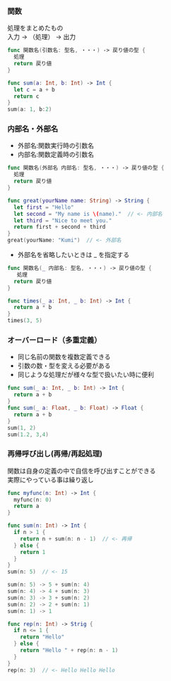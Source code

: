 ### 関数
処理をまとめたもの<br>
入力 -> （処理） -> 出力
``` swift
func 関数名(引数名: 型名, ・・・) -> 戻り値の型 {
  処理
  return 戻り値
}

func sum(a: Int, b: Int) -> Int {
  let c = a + b
  return c
}
sum(a: 1, b:2)
```

### 内部名・外部名
- 外部名:関数実行時の引数名
- 内部名:関数定義時の引数名
``` swift
func 関数名(外部名 内部名: 型名, ・・・) -> 戻り値の型 {
  処理
  return 戻り値
}

func great(yourName name: String) -> String {
  let first = "Hello"
  let second = "My name is \(name)."  // <- 内部名
  let third = "Nice to meet you."
  return first + second + third
}
great(yourName: "Kumi")  // <- 外部名
```
- 外部名を省略したいときは _ を指定する
``` swift
func 関数名(_ 内部名: 型名, ・・・) -> 戻り値の型 {
   処理
  return 戻り値
}

func times(_ a: Int, _ b: Int) -> Int {
  return a * b
}
times(3, 5)
```

### オーバーロード（多重定義）
- 同じ名前の関数を複数定義できる
- 引数の数・型を変える必要がある
- 同じような処理だが様々な型で扱いたい時に便利
``` swift
func sum(_ a: Int, _ b: Int) -> Int {
  return a + b
}
func sum(_ a: Float, _ b: Float) -> Float {
  return a + b
}
sum(1, 2)
sum(1.2, 3,4)
```

### 再帰呼び出し(再帰/再起処理)
関数は自身の定義の中で自信を呼び出すことができる<br>
実際にやっている事は繰り返し
``` swift
func myfunc(n: Int) -> Int {
  myfunc(n: 0)
  return a
}

func sum(n: Int) -> Int {
  if n > 1 {
    return n + sum(n: n - 1)  // <- 再帰
  } else {
    return 1
  }
}
sum(n: 5)  // <- 15

sum(n: 5) -> 5 + sum(n: 4)
sum(n: 4) -> 4 + sum(n: 3)
sum(n: 3) -> 3 + sum(n: 2)
sum(n: 2) -> 2 + sum(n: 1)
sum(n: 1) -> 1 
```
``` swift
func rep(n: Int) -> Strig {
  if n <= 1 {
    return "Hello"
  } else {
    return "Hello " + rep(n: n - 1)
  }
}
rep(n: 3)  // <- Hello Hello Hello
```
